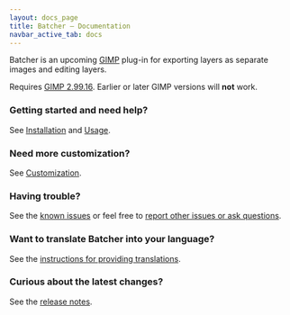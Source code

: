 ```yaml
---
layout: docs_page
title: Batcher – Documentation
navbar_active_tab: docs
---
```


Batcher is an upcoming [GIMP](https://www.gimp.org/) plug-in for exporting layers as separate images and editing layers.

Requires [GIMP 2.99.16](https://www.gimp.org/downloads/devel/). Earlier or later GIMP versions will **not** work.


### Getting started and need help?

See [Installation](Installation.html) and [Usage](Usage.html).


### Need more customization?

See [Customization](Customization.html).


### Having trouble?

See the [known issues](Known-Issues.html) or feel free to [report other issues or ask questions](https://github.com/kamilburda/batcher/issues).


### Want to translate Batcher into your language?

See the [instructions for providing translations](Providing-Translations.html).


### Curious about the latest changes?

See the [release notes](CHANGELOG.html).
